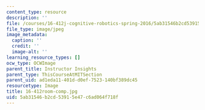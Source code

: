 ```yaml
---
content_type: resource
description: ''
file: /courses/16-412j-cognitive-robotics-spring-2016/5ab31546b2cd53915e47c6ad064f718f_16-412room-comp.jpg
file_type: image/jpeg
image_metadata:
  caption: ''
  credit: ''
  image-alt: ''
learning_resource_types: []
ocw_type: OCWImage
parent_title: Instructor Insights
parent_type: ThisCourseAtMITSection
parent_uid: ad1eda11-401d-d0ef-7523-140bf389dc45
resourcetype: Image
title: 16-412room-comp.jpg
uid: 5ab31546-b2cd-5391-5e47-c6ad064f718f
---
```

